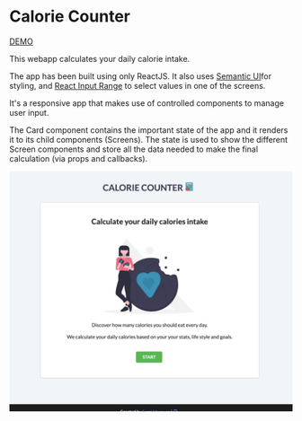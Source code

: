 # Calorie Counter

[DEMO](https://peaceful-snyder-13d33a.netlify.com/)

This webapp calculates your daily calorie intake.

The app has been built using only ReactJS.
It also uses [Semantic UI](https://semantic-ui.com/)for styling, and [React Input Range](https://www.npmjs.com/package/react-input-range) to select values in one of the screens.

It's a responsive app that makes use of controlled components to manage user input.

The Card component contains the important state of the app and it renders it to its child components (Screens). The state is used to show the different Screen components and store all the data needed to make the final calculation (via props and callbacks).

![project screenshot](/src/assets/screenshot.jpg?raw=true "Calorie Counter WebApp Screenshot.")
